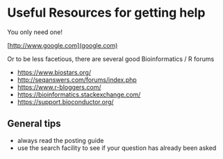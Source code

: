 # Useful Resources for getting help

You only need one!

[http://www.google.com](google.com)

Or to be less facetious, there are several good Bioinformatics / R forums

- https://www.biostars.org/
- http://seqanswers.com/forums/index.php
- https://www.r-bloggers.com/
- https://bioinformatics.stackexchange.com/
- https://support.bioconductor.org/

## General tips

- always read the posting guide 
- use the search facility to see if your question has already been asked
